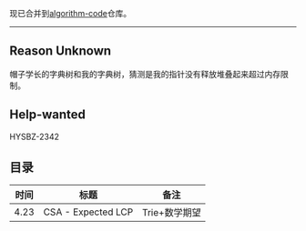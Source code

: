 现已合并到[algorithm-code](https://github.com/lightyears1998/algorithm-code/tree/master/online)仓库。

---

## Reason Unknown

帽子学长的字典树和我的字典树，猜测是我的指针没有释放堆叠起来超过内存限制。

## Help-wanted

HYSBZ-2342

## 目录

| 时间 | 标题 | 备注 |
| --- | --- | --- |
| 4.23 | CSA - Expected LCP| Trie+数学期望 |
